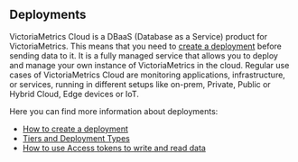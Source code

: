 ## Deployments

VictoriaMetrics Cloud is a DBaaS (Database as a Service) product for VictoriaMetrics.
This means that you need to [create a deployment](https://docs.victoriametrics.com/victoriametrics-cloud/get-started/quickstart/#creating-deployments) before sending data to it.
It is a fully managed service that allows you to deploy and manage your own instance of VictoriaMetrics 
in the cloud. Regular use cases of VictoriaMetrics Cloud are monitoring applications, infrastructure, or services,
running in different setups like on-prem, Private, Public or Hybrid Cloud, Edge devices or IoT.

Here you can find more information about deployments:

- [How to create a deployment](https://docs.victoriametrics.com/victoriametrics-cloud/get-started/quickstart/#creating-deployments)
- [Tiers and Deployment Types](https://docs.victoriametrics.com/victoriametrics-cloud/deployments/tiers-and-types/)
- [How to use Access tokens to write and read data](https://docs.victoriametrics.com/victoriametrics-cloud/deployments/access-tokens/)

